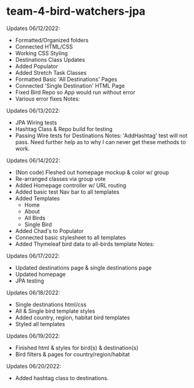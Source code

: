 # team-4-bird-watchers-jpa

Updates 06/12/2022:
- Formatted/Organized folders
- Connected HTML/CSS
- Working CSS Styling
- Destinations Class Updates
- Added Populator
- Added Stretch Task Classes
- Formatted Basic 'All Destinations' Pages
- Connected 'Single Destination' HTML Page
- Fixed Bird Repo so App would run without error
- Various error fixes
Notes:

Updates 06/13/2022:
- JPA Wiring tests
- Hashtag Class & Repo build for testing
- Passing Wire tests for Destinations
Notes: 'AddHashtag' test will not pass. Need further help as to why I can never get these methods to work.

Updates 06/14/2022:
- (Non code) Fleshed out homepage mockup & color w/ group
- Re-arranged classes via group vote
- Added Homepage controller w/ URL routing
- Added basic test Nav bar to all templates
- Added Templates
  - Home
  - About
  - All Birds
  - Single Bird
- Added Chad's to Populator
- Connected basic stylesheet to all templates
- Added Thymeleaf bird data to all-birds template
Notes: 

Updates 06/17/2022:
- Updated destinations page & single destinations page
- Updated homepage
- JPA testing

Updates 06/18/2022:
- Single destinations html/css
- All & Single bird template styles
- Added country, region, habitat bird templates
- Styled all templates

Updates 06/19/2022:
- Finished html & styles for bird(s) & destination(s)
- Bird filters & pages for country/region/habitat

Updates 06/20/2022:
- Added hashtag class to destinations.